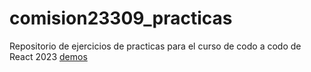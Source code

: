 # comision23309_practicas
Repositorio de ejercicios de practicas para el curso de codo a codo de React 2023
<a href="https://hernanruscica.github.io/comision23309_practicas/" target="_blank">demos</a>
